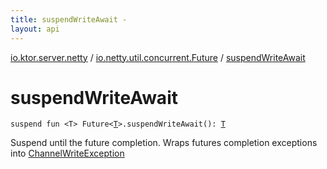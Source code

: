 ```yaml
---
title: suspendWriteAwait - 
layout: api
---
```


<div class='api-docs-breadcrumbs'><a href="../index.html">io.ktor.server.netty</a> / <a href="index.html">io.netty.util.concurrent.Future</a> / <a href="./suspend-write-await.html">suspendWriteAwait</a></div>

# suspendWriteAwait

<div class="signature"><code><span class="keyword">suspend</span> <span class="keyword">fun </span><span class="symbol">&lt;</span><span class="identifier">T</span><span class="symbol">&gt;</span> <span class="identifier">Future</span><span class="symbol">&lt;</span><a href="suspend-write-await.html#T"><span class="identifier">T</span></a><span class="symbol">&gt;</span><span class="symbol">.</span><span class="identifier">suspendWriteAwait</span><span class="symbol">(</span><span class="symbol">)</span><span class="symbol">: </span><a href="suspend-write-await.html#T"><span class="identifier">T</span></a></code></div>

Suspend until the future completion.
Wraps futures completion exceptions into <a href="../../io.ktor.util.cio/-channel-write-exception/index.html">ChannelWriteException</a>

